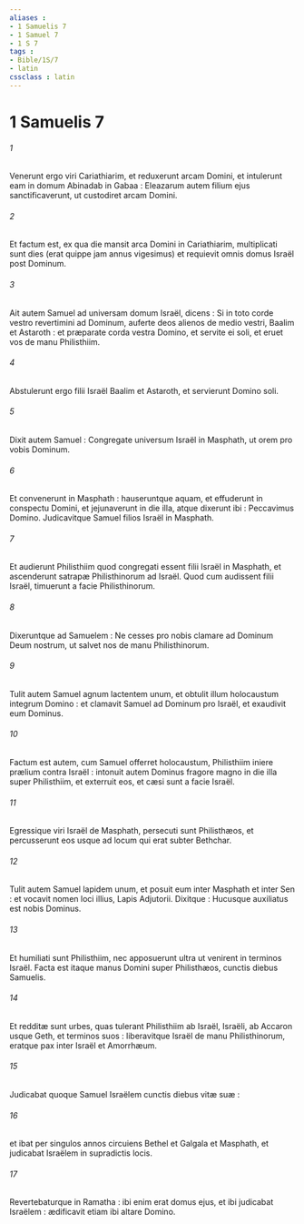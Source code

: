 ```yaml
---
aliases : 
- 1 Samuelis 7
- 1 Samuel 7
- 1 S 7
tags : 
- Bible/1S/7
- latin
cssclass : latin
---
```


# 1 Samuelis 7

###### 1
Venerunt ergo viri Cariathiarim, et reduxerunt arcam Domini, et intulerunt eam in domum Abinadab in Gabaa : Eleazarum autem filium ejus sanctificaverunt, ut custodiret arcam Domini.
###### 2
Et factum est, ex qua die mansit arca Domini in Cariathiarim, multiplicati sunt dies (erat quippe jam annus vigesimus) et requievit omnis domus Israël post Dominum.
###### 3
Ait autem Samuel ad universam domum Israël, dicens : Si in toto corde vestro revertimini ad Dominum, auferte deos alienos de medio vestri, Baalim et Astaroth : et præparate corda vestra Domino, et servite ei soli, et eruet vos de manu Philisthiim.
###### 4
Abstulerunt ergo filii Israël Baalim et Astaroth, et servierunt Domino soli.
###### 5
Dixit autem Samuel : Congregate universum Israël in Masphath, ut orem pro vobis Dominum.
###### 6
Et convenerunt in Masphath : hauseruntque aquam, et effuderunt in conspectu Domini, et jejunaverunt in die illa, atque dixerunt ibi : Peccavimus Domino. Judicavitque Samuel filios Israël in Masphath.
###### 7
Et audierunt Philisthiim quod congregati essent filii Israël in Masphath, et ascenderunt satrapæ Philisthinorum ad Israël. Quod cum audissent filii Israël, timuerunt a facie Philisthinorum.
###### 8
Dixeruntque ad Samuelem : Ne cesses pro nobis clamare ad Dominum Deum nostrum, ut salvet nos de manu Philisthinorum.
###### 9
Tulit autem Samuel agnum lactentem unum, et obtulit illum holocaustum integrum Domino : et clamavit Samuel ad Dominum pro Israël, et exaudivit eum Dominus.
###### 10
Factum est autem, cum Samuel offerret holocaustum, Philisthiim iniere prælium contra Israël : intonuit autem Dominus fragore magno in die illa super Philisthiim, et exterruit eos, et cæsi sunt a facie Israël.
###### 11
Egressique viri Israël de Masphath, persecuti sunt Philisthæos, et percusserunt eos usque ad locum qui erat subter Bethchar.
###### 12
Tulit autem Samuel lapidem unum, et posuit eum inter Masphath et inter Sen : et vocavit nomen loci illius, Lapis Adjutorii. Dixitque : Hucusque auxiliatus est nobis Dominus.
###### 13
Et humiliati sunt Philisthiim, nec apposuerunt ultra ut venirent in terminos Israël. Facta est itaque manus Domini super Philisthæos, cunctis diebus Samuelis.
###### 14
Et redditæ sunt urbes, quas tulerant Philisthiim ab Israël, Israëli, ab Accaron usque Geth, et terminos suos : liberavitque Israël de manu Philisthinorum, eratque pax inter Israël et Amorrhæum.
###### 15
Judicabat quoque Samuel Israëlem cunctis diebus vitæ suæ :
###### 16
et ibat per singulos annos circuiens Bethel et Galgala et Masphath, et judicabat Israëlem in supradictis locis.
###### 17
Revertebaturque in Ramatha : ibi enim erat domus ejus, et ibi judicabat Israëlem : ædificavit etiam ibi altare Domino.
